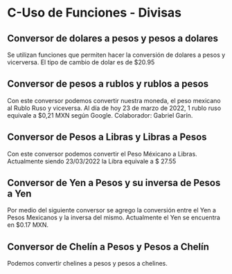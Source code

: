 # C-Uso de Funciones - Divisas

## Conversor de dolares a pesos y pesos a dolares
Se utilizan funciones que permiten hacer la conversión de dolares a pesos y vicerversa. El tipo de cambio de dolar es de $20.95

## Conversor de pesos a rublos y rublos a pesos
Con este conversor podemos convertir nuestra moneda, el peso mexicano al Rublo Ruso y viceversa. Al día de hoy 23 de marzo de 2022, 1 rublo ruso equivale a $0,21 MXN según Google. Colaborador: Gabriel Garín.

## Conversor de Pesos a Libras y Libras a Pesos
Con este conversor podemos convertir el Peso Méxicano a Libras. Actualmente siendo 23/03/2022 la Libra equivale a $ 27.55

## Conversor de Yen a Pesos y su inversa de Pesos a Yen
Por medio del siguiente conversor se agrego la conversión entre el Yen a Pesos Mexicanos y la inversa del mismo. Actualmente el Yen se encuentra en $0.17 MXN.

## Conversor de Chelín a Pesos y Pesos a Chelín
Podemos convertir chelines a pesos y pesos a chelines.
